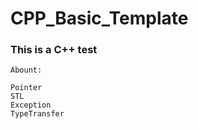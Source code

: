 # CPP_Basic_Template

### This is a C++ test         
    Abount:

    Pointer
    STL 
    Exception
    TypeTransfer
